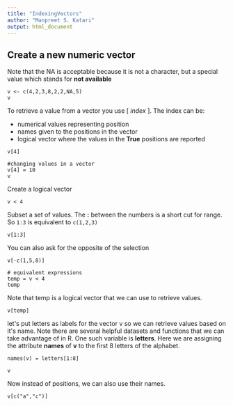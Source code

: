 ```yaml
---
title: "IndexingVectors"
author: "Manpreet S. Katari"
output: html_document
---
```


## Create a new numeric vector
Note that the NA is acceptable because it is not a character, but a special value which stands for **not available**

```{r}
v <- c(4,2,3,8,2,2,NA,5)
v
```

To retrieve a value from a vector you use \[ *index* \]. The index can be:
- numerical values representing position
- names given to the positions in the vector
- logical vector where the values in the **True** positions are reported

```{r}
v[4]
```

```{r}
#changing values in a vector
v[4] = 10
v
```

Create a logical vector

```{r}
v < 4
```

Subset a set of values. The **:** between the numbers is a short cut for range. So `1:3` is equivalent to `c(1,2,3)`

```{r}
v[1:3]
```

You can also ask for the opposite of the selection

```{r}
v[-c(1,5,8)]
```

```{r}
# equivalent expressions
temp = v < 4
temp
```

Note that temp is a logical vector that we can use to retrieve values.

```{r}
v[temp]
```


let's put letters as labels for the vector v so we can retrieve values based on it's name. Note there are several helpful datasets and functions that we can take advantage of in R. One such variable is **letters**. Here we are assigning the attribute **names** of **v** to the first 8 letters of the alphabet.

```{r}
names(v) = letters[1:8]
```

```{r}
v
```

Now instead of positions, we can also use their names.

```{r}
v[c("a","c")]
```
